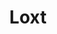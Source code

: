 ---
title: Loxt
publishDate: 2022-3-1 00:00:00
img: /assets/loxt.webp
img_alt: Loxt banner
link: https://loxt.angelnext.dev/
description: |
  Loxt is a simple and lightweight console logger with 0 external dependencies.

tags:
  - NPM
  - Logger
  - Colors
---